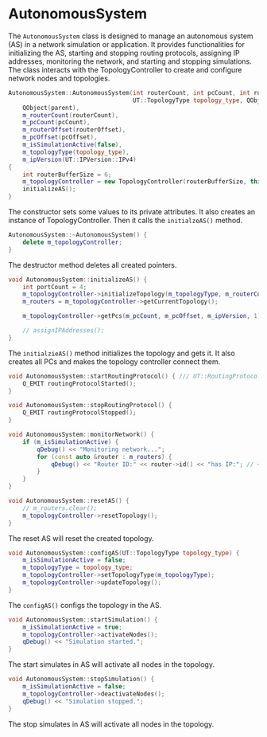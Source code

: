 # AutonomousSystem

The `AutonomousSystem` class is designed to manage an autonomous system (AS) in a network simulation or application. It provides functionalities for initializing the AS, starting and stopping routing protocols, assigning IP addresses, monitoring the network, and starting and stopping simulations. The class interacts with the TopologyController to create and configure network nodes and topologies.

```cpp
AutonomousSystem::AutonomousSystem(int routerCount, int pcCount, int routerOffset, int pcOffset,
                                   UT::TopologyType topology_type, QObject *parent) :
    QObject(parent),
    m_routerCount(routerCount),
    m_pcCount(pcCount),
    m_routerOffset(routerOffset),
    m_pcOffset(pcOffset),
    m_isSimulationActive(false),
    m_topologyType(topology_type),
    m_ipVersion(UT::IPVersion::IPv4)
{
    int routerBufferSize = 6;
    m_topologyController = new TopologyController(routerBufferSize, this);
    initializeAS();
}
```

The constructor sets some values to its private attributes.
It also creates an instance of TopologyController.
Then it calls the `initialzeAS()` method.

```cpp
AutonomousSystem::~AutonomousSystem() {
    delete m_topologyController;
}
```

The destructor method deletes all created pointers.

```cpp
void AutonomousSystem::initializeAS() {
    int portCount = 4;
    m_topologyController->initializeTopology(m_topologyType, m_routerCount, m_ipVersion, m_routerOffset, portCount);
    m_routers = m_topologyController->getCurrentTopology();

    m_topologyController->getPcs(m_pcCount, m_pcOffset, m_ipVersion, 1);

    // assignIPAddresses();
}
```

The `initialzieAS()` method initializes the topology and gets it. It also creates all PCs and makes the topology controller connect them.

```cpp
void AutonomousSystem::startRoutingProtocol() { /// UT::RoutingProtocolType protocol As input
    Q_EMIT routingProtocolStarted();
}
```

```cpp
void AutonomousSystem::stopRoutingProtocol() {
    Q_EMIT routingProtocolStopped();
}
```

```cpp
void AutonomousSystem::monitorNetwork() {
    if (m_isSimulationActive) {
        qDebug() << "Monitoring network...";
        for (const auto &router : m_routers) {
            qDebug() << "Router ID:" << router->id() << "has IP:"; // << router->ipAddress();
        }
    }
}
```

```cpp
void AutonomousSystem::resetAS() {
    // m_routers.clear();
    m_topologyController->resetTopology();
}
```

The reset AS will reset the created topology.

```cpp
void AutonomousSystem::configAS(UT::TopologyType topology_type) {
    m_isSimulationActive = false;
    m_topologyType = topology_type;
    m_topologyController->setTopologyType(m_topologyType);
    m_topologyController->updateTopology();
}
```

The `configAS()` configs the topology in the AS.

```cpp
void AutonomousSystem::startSimulation() {
    m_isSimulationActive = true;
    m_topologyController->activateNodes();
    qDebug() << "Simulation started.";
}
```

The start simulates in AS will activate all nodes in the topology.

```cpp
void AutonomousSystem::stopSimulation() {
    m_isSimulationActive = false;
    m_topologyController->deactivateNodes();
    qDebug() << "Simulation stopped.";
}
```

The stop simulates in AS will activate all nodes in the topology.